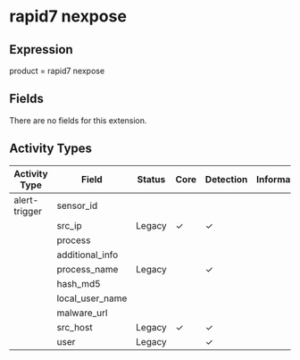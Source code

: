 rapid7 nexpose
==============

Expression
----------

product = rapid7 nexpose

Fields
------

There are no fields for this extension.

Activity Types
--------------

| Activity Type | Field           | Status | Core     | Detection | Informational |
| ------------- | --------------- | ------ | -------- | --------- | ------------- |
| alert-trigger | sensor_id       |        |          |           |               |
|               | src_ip          | Legacy | &#10003; | &#10003;  |               |
|               | process         |        |          |           |               |
|               | additional_info |        |          |           |               |
|               | process_name    | Legacy |          | &#10003;  |               |
|               | hash_md5        |        |          |           |               |
|               | local_user_name |        |          |           |               |
|               | malware_url     |        |          |           |               |
|               | src_host        | Legacy | &#10003; | &#10003;  |               |
|               | user            | Legacy |          | &#10003;  |               |

